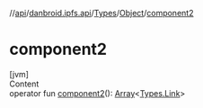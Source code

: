 //[api](../../../index.md)/[danbroid.ipfs.api](../../index.md)/[Types](../index.md)/[Object](index.md)/[component2](component2.md)



# component2  
[jvm]  
Content  
operator fun [component2](component2.md)(): [Array](https://kotlinlang.org/api/latest/jvm/stdlib/kotlin/-array/index.html)<[Types.Link](../-link/index.md)>  



